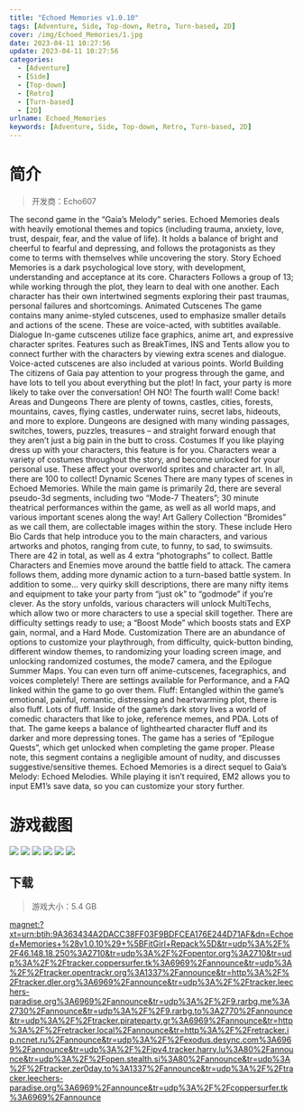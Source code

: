 ```yaml
---
title: "Echoed Memories v1.0.10"
tags: [Adventure, Side, Top-down, Retro, Turn-based, 2D]
cover: /img/Echoed_Memories/1.jpg
date: 2023-04-11 10:27:56
update: 2023-04-11 10:27:56
categories: 
  - [Adventure]
  - [Side]
  - [Top-down]
  - [Retro]
  - [Turn-based]
  - [2D]
urlname: Echoed_Memories
keywords: [Adventure, Side, Top-down, Retro, Turn-based, 2D]
---
```

# 简介

> 开发商：Echo607

The second game in the “Gaia’s Melody” series.
Echoed Memories deals with heavily emotional themes and topics (including trauma, anxiety, love, trust, despair, fear, and the value of life).
It holds a balance of bright and cheerful to fearful and depressing, and follows the protagonists as they come to terms with themselves while uncovering the story.
Story
Echoed Memories is a dark psychological love story, with development, understanding and acceptance at its core.
Characters
Follows a group of 13; while working through the plot, they learn to deal with one another. Each character has their own intertwined segments exploring their past traumas, personal failures and shortcomings.
Animated Cutscenes
The game contains many anime-styled cutscenes, used to emphasize smaller details and actions of the scene.
These are voice-acted, with subtitles available.
Dialogue
In-game cutscenes utilize face graphics, anime art, and expressive character sprites.
Features such as BreakTimes, INS and Tents allow you to connect further with the characters by viewing extra scenes and dialogue. Voice-acted cutscenes are also included at various points.
World Building
The citizens of Gaia pay attention to your progress through the game, and have lots to tell you about everything but the plot! In fact, your party is more likely to take over the conversation!
OH NO! The fourth wall! Come back!
Areas and Dungeons
There are plenty of towns, castles, cities, forests, mountains, caves, flying castles, underwater ruins, secret labs, hideouts, and more to explore. Dungeons are designed with many winding passages, switches, towers, puzzles, treasures – and straight forward enough that they aren’t just a big pain in the butt to cross.
Costumes
If you like playing dress up with your characters, this feature is for you.
Characters wear a variety of costumes throughout the story, and become unlocked for your personal use. These affect your overworld sprites and character art.
In all, there are 100 to collect!
Dynamic Scenes
There are many types of scenes in Echoed Memories. While the main game is primarily 2d, there are several pseudo-3d segments, including two “Mode-7 Theaters”; 30 minute theatrical performances within the game, as well as all world maps, and various important scenes along the way!
Art Gallery Collection
“Bromides” as we call them, are collectable images within the story. These include Hero Bio Cards that help introduce you to the main characters, and various artworks and photos, ranging from cute, to funny, to sad, to swimsuits. There are 42 in total, as well as 4 extra “photographs” to collect.
Battle
Characters and Enemies move around the battle field to attack. The camera follows them, adding more dynamic action to a turn-based battle system. In addition to some… very quirky skill descriptions, there are many nifty items and equipment to take your party from “just ok” to “godmode” if you’re clever. As the story unfolds, various characters will unlock MultiTechs, which allow two or more characters to use a special skill together. There are difficulty settings ready to use; a “Boost Mode” which boosts stats and EXP gain, normal, and a Hard Mode.
Customization
There are an abundance of options to customize your playthrough, from difficulty, quick-button binding, different window themes, to randomizing your loading screen image, and unlocking randomized costumes, the mode7 camera, and the Epilogue Summer Maps. You can even turn off anime-cutscenes, facegraphics, and voices completely! There are settings available for Performance, and a FAQ linked within the game to go over them.
Fluff:
Entangled within the game’s emotional, painful, romantic, distressing and heartwarming plot, there is also fluff. Lots of fluff. Inside of the game’s dark story lives a world of comedic characters that like to joke, reference memes, and PDA. Lots of that. The game keeps a balance of lighthearted character fluff and its darker and more depressing tones.
The game has a series of “Epilogue Quests”, which get unlocked when completing the game proper. Please note, this segment contains a negligible amount of nudity, and discusses suggestive/sensitive themes.
Echoed Memories is a direct sequel to Gaia’s Melody: Echoed Melodies.
While playing it isn’t required, EM2 allows you to input EM1’s save data, so you can customize your story further.

# 游戏截图

![](/img/Echoed_Memories/2.jpg)
![](/img/Echoed_Memories/3.jpg)
![](/img/Echoed_Memories/4.jpg)
![](/img/Echoed_Memories/5.jpg)
![](/img/Echoed_Memories/6.jpg)
![](/img/Echoed_Memories/7.jpg)


## 下载

> 游戏大小：5.4 GB

[magnet:?xt=urn:btih:9A363434A2DACC38FF03F9BDFCEA176E244D71AF&amp;dn=Echoed+Memories+%28v1.0.10%29+%5BFitGirl+Repack%5D&amp;tr=udp%3A%2F%2F46.148.18.250%3A2710&amp;tr=udp%3A%2F%2Fopentor.org%3A2710&amp;tr=udp%3A%2F%2Ftracker.coppersurfer.tk%3A6969%2Fannounce&amp;tr=udp%3A%2F%2Ftracker.opentrackr.org%3A1337%2Fannounce&amp;tr=http%3A%2F%2Ftracker.dler.org%3A6969%2Fannounce&amp;tr=udp%3A%2F%2Ftracker.leechers-paradise.org%3A6969%2Fannounce&amp;tr=udp%3A%2F%2F9.rarbg.me%3A2730%2Fannounce&amp;tr=udp%3A%2F%2F9.rarbg.to%3A2770%2Fannounce&amp;tr=udp%3A%2F%2Ftracker.pirateparty.gr%3A6969%2Fannounce&amp;tr=http%3A%2F%2Fretracker.local%2Fannounce&amp;tr=http%3A%2F%2Fretracker.ip.ncnet.ru%2Fannounce&amp;tr=udp%3A%2F%2Fexodus.desync.com%3A6969%2Fannounce&amp;tr=udp%3A%2F%2Fipv4.tracker.harry.lu%3A80%2Fannounce&amp;tr=udp%3A%2F%2Fopen.stealth.si%3A80%2Fannounce&amp;tr=udp%3A%2F%2Ftracker.zer0day.to%3A1337%2Fannounce&amp;tr=udp%3A%2F%2Ftracker.leechers-paradise.org%3A6969%2Fannounce&amp;tr=udp%3A%2F%2Fcoppersurfer.tk%3A6969%2Fannounce](magnet:?xt=urn:btih:9A363434A2DACC38FF03F9BDFCEA176E244D71AF&amp;dn=Echoed+Memories+%28v1.0.10%29+%5BFitGirl+Repack%5D&amp;tr=udp%3A%2F%2F46.148.18.250%3A2710&amp;tr=udp%3A%2F%2Fopentor.org%3A2710&amp;tr=udp%3A%2F%2Ftracker.coppersurfer.tk%3A6969%2Fannounce&amp;tr=udp%3A%2F%2Ftracker.opentrackr.org%3A1337%2Fannounce&amp;tr=http%3A%2F%2Ftracker.dler.org%3A6969%2Fannounce&amp;tr=udp%3A%2F%2Ftracker.leechers-paradise.org%3A6969%2Fannounce&amp;tr=udp%3A%2F%2F9.rarbg.me%3A2730%2Fannounce&amp;tr=udp%3A%2F%2F9.rarbg.to%3A2770%2Fannounce&amp;tr=udp%3A%2F%2Ftracker.pirateparty.gr%3A6969%2Fannounce&amp;tr=http%3A%2F%2Fretracker.local%2Fannounce&amp;tr=http%3A%2F%2Fretracker.ip.ncnet.ru%2Fannounce&amp;tr=udp%3A%2F%2Fexodus.desync.com%3A6969%2Fannounce&amp;tr=udp%3A%2F%2Fipv4.tracker.harry.lu%3A80%2Fannounce&amp;tr=udp%3A%2F%2Fopen.stealth.si%3A80%2Fannounce&amp;tr=udp%3A%2F%2Ftracker.zer0day.to%3A1337%2Fannounce&amp;tr=udp%3A%2F%2Ftracker.leechers-paradise.org%3A6969%2Fannounce&amp;tr=udp%3A%2F%2Fcoppersurfer.tk%3A6969%2Fannounce)